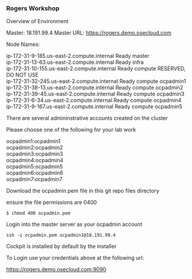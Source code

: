 ### Rogers Workshop  

Overview of Environment  

Master: 18.191.99.4
Master URL: https://rogers.demo.osecloud.com  

Node Names:  

ip-172-31-9-185.us-east-2.compute.internal    Ready     master      
ip-172-31-13-63.us-east-2.compute.internal    Ready     infra       
ip-172-31-10-155.us-east-2.compute.internal   Ready     compute   RESERVED, DO NOT USE  
ip-172-31-32-245.us-east-2.compute.internal   Ready     compute   ocpadmin1  
ip-172-31-38-13.us-east-2.compute.internal    Ready     compute   ocpadmin2  
ip-172-31-39-45.us-east-2.compute.internal    Ready     compute   ocpadmin3  
ip-172-31-6-34.us-east-2.compute.internal     Ready     compute   ocpadmin4   
ip-172-31-9-167.us-east-2.compute.internal    Ready     compute   ocpadmin5  


There are several admininstrative accounts created on the cluster  

Please choose one of the following for your lab work

ocpadmin1:ocpadmin1  
ocpadmin2:ocpadmin2  
ocpadmin3:ocpadmin3  
ocpadmin4:ocpadmin4  
ocpadmin5:ocpadmin5  
ocpadmin6:ocpadmin6  
ocpadmin7:ocpadmin7  


Download the ocpadmin.pem file in this git repo files directory  

ensure the file permissions are 0400

```  
$ chmod 400 ocpadmin.pem  
```  

Login into the master server as your ocpadmin account  


```
ssh -i ocpadmin.pem ocpadmin1@18.191.99.4  
```  

Cockpit is installed by default by the installer  

To Login use your credentials above at the following url:  

https://rogers.demo.osecloud.com:9090  




